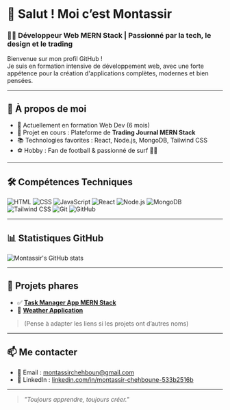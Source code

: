# 👋 Salut ! Moi c’est Montassir

### 🧑‍💻 Développeur Web MERN Stack | Passionné par la tech, le design et le trading

Bienvenue sur mon profil GitHub !  
Je suis en formation intensive de développement web, avec une forte appétence pour la création d'applications complètes, modernes et bien pensées.

---

## 🚀 À propos de moi

- 💼 Actuellement en formation Web Dev (6 mois)
- 📌 Projet en cours : Plateforme de **Trading Journal MERN Stack**
- 📚 Technologies favorites : React, Node.js, MongoDB, Tailwind CSS
- ⚽ Hobby : Fan de football & passionné de surf 🏄‍♂️

---

## 🛠️ Compétences Techniques

![HTML](https://img.shields.io/badge/-HTML5-E34F26?style=flat-square&logo=html5&logoColor=white)
![CSS](https://img.shields.io/badge/-CSS3-1572B6?style=flat-square&logo=css3)
![JavaScript](https://img.shields.io/badge/-JavaScript-F7DF1E?style=flat-square&logo=javascript&logoColor=black)
![React](https://img.shields.io/badge/-React-61DAFB?style=flat-square&logo=react&logoColor=black)
![Node.js](https://img.shields.io/badge/-Node.js-339933?style=flat-square&logo=node.js&logoColor=white)
![MongoDB](https://img.shields.io/badge/-MongoDB-47A248?style=flat-square&logo=mongodb&logoColor=white)
![Tailwind CSS](https://img.shields.io/badge/-Tailwind_CSS-06B6D4?style=flat-square&logo=tailwind-css)
![Git](https://img.shields.io/badge/-Git-F05032?style=flat-square&logo=git&logoColor=white)
![GitHub](https://img.shields.io/badge/-GitHub-181717?style=flat-square&logo=github)

---

## 📊 Statistiques GitHub

![Montassir's GitHub stats](https://github-readme-stats.vercel.app/api?username=muntassir29&show_icons=true&theme=tokyonight)

---

## 📌 Projets phares

- ✅ [**Task Manager App MERN Stack**](https://github.com/muntassir29/Task-Management-Application)
- 📝 [**Weather Application**](https://github.com/muntassir29/weather-app)

> (Pense à adapter les liens si les projets ont d’autres noms)

---

## 📫 Me contacter

- 📧 Email : [montassirchehboun@gmail.com](mailto:montassirchehboun@gmail.com)
- 💼 LinkedIn : [linkedin.com/in/montassir-chehboune-533b2516b](https://www.linkedin.com/in/montassir-chehboune-533b2516b/)

---

> *"Toujours apprendre, toujours créer."*
